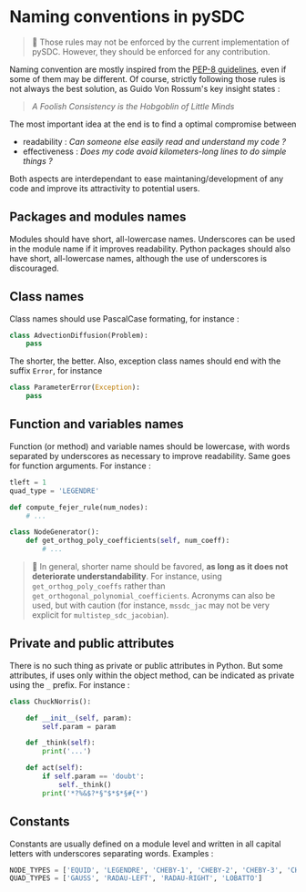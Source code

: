 # Naming conventions in pySDC

> :scroll: Those rules may not be enforced by the current implementation of pySDC. However, they should be enforced for any contribution.

Naming convention are mostly inspired from the [PEP-8 guidelines](https://peps.python.org/pep-0008/), even if some of them may be different. Of course, strictly following those rules is not always the best solution, as Guido Von Rossum's key insight states :

> _A Foolish Consistency is the Hobgoblin of Little Minds_

The most important idea at the end is to find a optimal compromise between

- readability : _Can someone else easily read and understand my code ?_
- effectiveness : _Does my code avoid kilometers-long lines to do simple things ?_

Both aspects are interdependant to ease maintaning/development of any code and improve its attractivity to potential users.

## Packages and modules names

Modules should have short, all-lowercase names. Underscores can be used in the module name if it improves readability. Python packages should also have short, all-lowercase names, although the use of underscores is discouraged.

## Class names

Class names should use PascalCase formating, for instance :

```python
class AdvectionDiffusion(Problem):
    pass
```

The shorter, the better. Also, exception class names should end with the suffix `Error`, for instance

```python
class ParameterError(Exception):
    pass
```

## Function and variables names

Function (or method) and variable names should be lowercase, with words separated by underscores as necessary to improve readability.
Same goes for function arguments. For instance :

```python
tleft = 1
quad_type = 'LEGENDRE'

def compute_fejer_rule(num_nodes):
    # ...

class NodeGenerator():
    def get_orthog_poly_coefficients(self, num_coeff):
        # ...
```

> :bell: In general, shorter name should be favored, **as long as it does not deteriorate understandability**. For instance, using `get_orthog_poly_coeffs` rather than `get_orthogonal_polynomial_coefficients`. Acronyms can also be used, but with caution (for instance, `mssdc_jac` may not be very explicit for `multistep_sdc_jacobian`).

## Private and public attributes

There is no such thing as private or public attributes in Python. But some attributes, if uses only within the object method, can be indicated as private using the `_` prefix. For instance :

```python
class ChuckNorris():

    def __init__(self, param):
        self.param = param

    def _think(self):
        print('...')

    def act(self):
        if self.param == 'doubt':
            self._think()
        print('*?%&$?*§"$*$*§#{*')
```

## Constants

Constants are usually defined on a module level and written in all capital letters with underscores separating words.
Examples :

```python
NODE_TYPES = ['EQUID', 'LEGENDRE', 'CHEBY-1', 'CHEBY-2', 'CHEBY-3', 'CHEBY-4']
QUAD_TYPES = ['GAUSS', 'RADAU-LEFT', 'RADAU-RIGHT', 'LOBATTO']
```